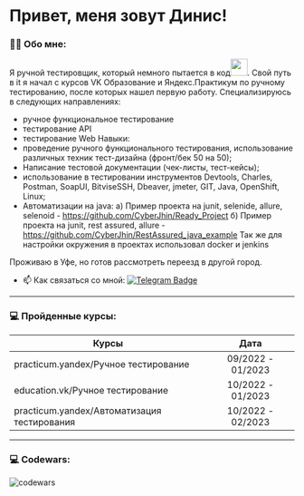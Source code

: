 
# Привет, меня зовут Динис!


### :man_technologist: Обо мне:

Я ручной тестировщик, который немного пытается в код<img src="https://media.giphy.com/media/WUlplcMpOCEmTGBtBW/giphy.gif" width="30px">. Свой путь в it я начал с курсов VK Образование и Яндекс.Практикум по ручному тестированию, после которых нашел первую работу.
Специализируюсь в следующих направлениях:
- ручное функциональное тестирование
- тестирование API
- тестирование Web
Навыки:
- проведение ручного функционального тестирования, использование различных техник тест-дизайна (фронт/бек 50 на 50);
- Написание тестовой документации (чек-листы, тест-кейсы);
- использование в тестировании инструментов Devtools, Charles, Postman, SoapUI, BitviseSSH, Dbeaver, jmeter, GIT, Java, OpenShift, Linux;
- Автоматизации на java:
   a) Пример проекта на junit, selenide, allure, selenoid - https://github.com/CyberJhin/Ready_Project
   б) Пример проекта на junit, rest assured, allure - https://github.com/CyberJhin/RestAssured_java_example
Так же для настройки окружения в проектах использовал docker и jenkins

Проживаю в Уфе, но готов рассмотреть переезд в другой город.




- :mailbox: Как связаться со мной: [![Telegram Badge](https://img.shields.io/badge/-SatvalovDinis-blue?style=flat&logo=Telegram&logoColor=white)](https://t.me/TrueKappa) 
---

 ### 💻 Пройденные курсы:

| Курсы                                                           | Дата              |
| ----------------------------------------------------------------| :---------------: |
| practicum.yandex/Ручное тестирование                            | 09/2022 - 01/2023 |
| education.vk/Ручное тестирование                                | 10/2022 - 01/2023 |
| practicum.yandex/Автоматизация тестирования                     | 10/2022 - 02/2023 |

---

### 💻 Codewars:

![codewars](https://www.codewars.com/users/CyberKappa/badges/large)


